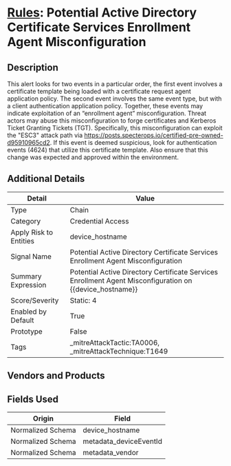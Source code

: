 # [Rules](README.md): Potential Active Directory Certificate Services Enrollment Agent Misconfiguration

## Description
This alert looks for two events in a particular order, the first event involves a certificate template being loaded with a certificate request agent application policy. The second event involves the same event type, but with a client authentication application policy. Together, these events may indicate exploitation of an “enrollment agent” misconfiguration. Threat actors may abuse this misconfiguration to forge certificates and Kerberos Ticket Granting Tickets (TGT). Specifically, this misconfiguration can exploit the "ESC3" attack path via https://posts.specterops.io/certified-pre-owned-d95910965cd2. If this event is deemed suspicious, look for authentication events (4624) that utilize this certificate template. Also ensure that this change was expected and approved within the environment.

## Additional Details
|Detail|Value|
|----|----|
|Type|Chain|
|Category|Credential Access|
|Apply Risk to Entities|device_hostname|
|Signal Name|Potential Active Directory Certificate Services Enrollment Agent Misconfiguration|
|Summary Expression|Potential Active Directory Certificate Services Enrollment Agent Misconfiguration on {{device_hostname}}|
|Score/Severity|Static: 4|
|Enabled by Default|True|
|Prototype|False|
|Tags|_mitreAttackTactic:TA0006, _mitreAttackTechnique:T1649|
## Vendors and Products


## Fields Used

|Origin|Field|
|----|----|
|Normalized Schema|device_hostname|
|Normalized Schema|metadata_deviceEventId|
|Normalized Schema|metadata_vendor|


